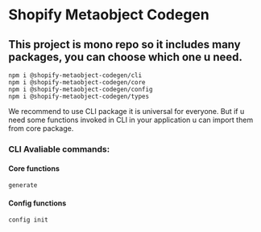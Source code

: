 # Shopify Metaobject Codegen

## This project is mono repo so it includes many packages, you can choose which one u need.

```
npm i @shopify-metaobject-codegen/cli
npm i @shopify-metaobject-codegen/core
npm i @shopify-metaobject-codegen/config
npm i @shopify-metaobject-codegen/types
```

We recommend to use CLI package it is universal for everyone. But if u need some functions invoked in CLI in your application u can import them from core package.

### CLI Avaliable commands:

#### Core functions

```
generate
```

#### Config functions

```
config init
```
